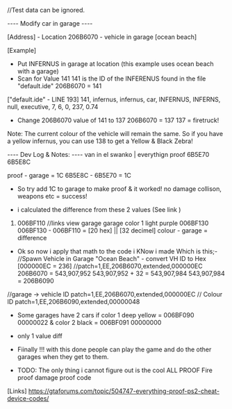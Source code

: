 //Test data can be ignored.

---- Modify car in garage ----

[Address]		- Location 
206B6070		- vehicle in garage [ocean beach]


[Example]
* Put INFERNUS in garage at location (this example uses ocean beach with a garage)
* Scan for Value 141 
141 is the ID of the INFERENUS found in the file "default.ide" 
206B6070		= 	141

["default.ide"  - LINE 193]
141, 	infernus, 	infernus, 	car, 	INFERNUS, 	INFERNS, 		null,	executive, 	7, 	6,	0,		237, 0.74

* Change 206B6070 value of 141 to 137 
206B6070		= 	137
137 			= 	firetruck!

Note: The current colour of the vehicle will remain the same. So if you have a yellow infernus, you can use 138 to get a Yellow & Black Zebra!



----  Dev Log & Notes: ----
van in el swanko	|		everythign proof 
6B5E70						6B5E8C

proof  	- garage = 1C
6B5E8C  - 6B5E70 = 1C
* So try add 1C to garage to make proof & it worked! no damage collison, weapons etc = success!


* i calculated the difference from these 2 values (See link )

1. 006BF110				//links view garage garage color 1 light purple 006BF130
006BF130 - 006BF110 = [20 hex] || [32 decimel]
colour - garage = difference

* Ok so now i apply that math to the code i KNow i made Which is this;- 
//Spawn Vehicle in Garage "Ocean Beach"		- convert VH ID to Hex	[000000EC = 236]
//patch=1,EE,206B6070,extended,000000EC
206B6070 = 543,907,952
543,907,952 + 32 = 543,907,984
543,907,984 = 206B6090

//garage -> vehicle ID
patch=1,EE,206B6070,extended,000000EC
// Colour ID 
patch=1,EE,206B6090,extended,00000048

* Some garages have 2 cars 
	if color 1 deep yellow 	= 006BF090 00000022
	& color 2 black			= 006BF091 00000000

* only 1 value diff

* Fiinally !!! with this done people can play the game and do the other garages when they get to them.
* TODO: The only thing i cannot figure out is the cool ALL PROOF Fire proof damage proof code

[Links]
https://gtaforums.com/topic/504747-everything-proof-ps2-cheat-device-codes/


